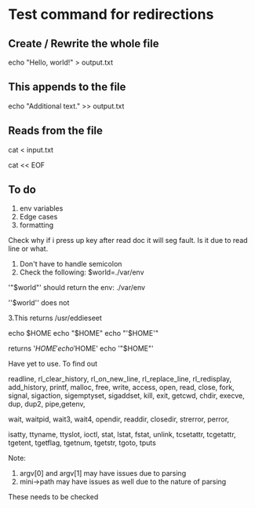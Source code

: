 # Test command for redirections

## Create / Rewrite the whole file

echo "Hello, world!" > output.txt

## This appends to the file

echo "Additional text." >> output.txt

## Reads from the file

cat < input.txt

cat << EOF

## To do

1. env variables
2. Edge cases
3. formatting

Check why if i press up key after read doc it will seg fault. Is it due to read line or what.

1. Don't have to handle semicolon
2. Check the following:
$world=./var/env

'"$world"' should return the env: ./var/env

''$world'' does not

3.This returns /usr/eddieseet

echo $HOME
echo "$HOME"
echo "'$HOME'"

returns '$HOME'
echo '$HOME'
echo '"$HOME"'

Have yet to use. To find out

readline, rl_clear_history, rl_on_new_line,
rl_replace_line, rl_redisplay, add_history,
printf, malloc, free, write, access, open, read,
close, fork,
signal, sigaction, sigemptyset, sigaddset, kill, exit,
getcwd, chdir, execve,
dup, dup2, pipe,getenv,

wait, waitpid, wait3, wait4,
opendir, readdir, closedir,
strerror, perror,

isatty, ttyname, ttyslot, ioctl,
stat, lstat, fstat, unlink,
tcsetattr, tcgetattr, tgetent, tgetflag,
tgetnum, tgetstr, tgoto, tputs

 Note:

 1. argv[0] and argv[1] may have issues due to parsing
 2. mini->path may have issues as well due to the nature of parsing

 These needs to be checked
